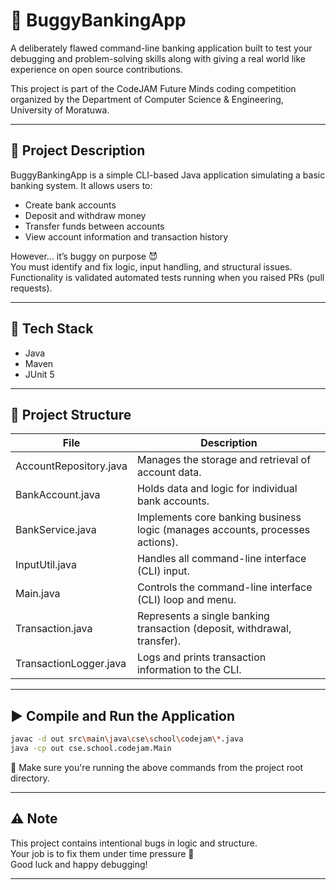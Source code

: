 # 🏦 BuggyBankingApp

A deliberately flawed command-line banking application built to test your debugging and problem-solving skills along with giving a real world like experience on open source contributions.

This project is part of the CodeJAM Future Minds coding competition organized by the Department of Computer Science & Engineering, University of Moratuwa.

---

## 🚀 Project Description

BuggyBankingApp is a simple CLI-based Java application simulating a basic banking system. It allows users to:

- Create bank accounts
- Deposit and withdraw money
- Transfer funds between accounts
- View account information and transaction history

However... it’s buggy on purpose 😈  
You must identify and fix logic, input handling, and structural issues. Functionality is validated automated tests running when you raised PRs (pull requests).

---

## 🧱 Tech Stack

- Java
- Maven
- JUnit 5

---

## 📂 Project Structure

| File                   | Description                                         |
|------------------------|-----------------------------------------------------|
| AccountRepository.java | Manages the storage and retrieval of account data. |
| BankAccount.java       | Holds data and logic for individual bank accounts.  |
| BankService.java       | Implements core banking business logic (manages accounts, processes actions). |
| InputUtil.java         | Handles all command-line interface (CLI) input.    |
| Main.java              | Controls the command-line interface (CLI) loop and menu. |
| Transaction.java       | Represents a single banking transaction (deposit, withdrawal, transfer). |
| TransactionLogger.java | Logs and prints transaction information to the CLI.   |


---

## ▶️ Compile and Run the Application

```bash
javac -d out src\main\java\cse\school\codejam\*.java
java -cp out cse.school.codejam.Main
```

📌 Make sure you're running the above commands from the project root directory.

---

## ⚠️ Note

This project contains intentional bugs in logic and structure.  
Your job is to fix them under time pressure 💪  
Good luck and happy debugging!

---

